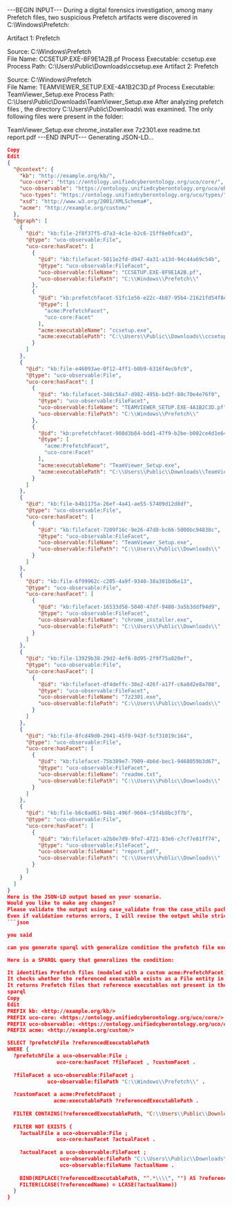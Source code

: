 ---BEGIN INPUT--- During a digital forensics investigation, among many Prefetch files, two suspicious Prefetch artifacts were discovered in C:\Windows\Prefetch:

Artifact 1: Prefetch

Source: C:\Windows\Prefetch\
File Name: CCSETUP.EXE-8F9E1A2B.pf
Process Executable: ccsetup.exe
Process Path: C:\Users\Public\Downloads\ccsetup.exe
Artifact 2: Prefetch

Source: C:\Windows\Prefetch\
File Name: TEAMVIEWER_SETUP.EXE-4A1B2C3D.pf
Process Executable: TeamViewer_Setup.exe
Process Path: C:\Users\Public\Downloads\TeamViewer_Setup.exe
After analyzing prefetch files , the directory C:\Users\Public\Downloads\ was examined. The only following files were present in the folder:

TeamViewer_Setup.exe
chrome_installer.exe
7z2301.exe
readme.txt
report.pdf ---END INPUT---
Generating JSON-LD...

```json
Copy
Edit
{
  "@context": {
    "kb": "http://example.org/kb/",
    "uco-core": "https://ontology.unifiedcyberontology.org/uco/core/",
    "uco-observable": "https://ontology.unifiedcyberontology.org/uco/observable/",
    "uco-types": "https://ontology.unifiedcyberontology.org/uco/types/",
    "xsd": "http://www.w3.org/2001/XMLSchema#",
    "acme": "http://example.org/custom/"
  },
  "@graph": [
    {
      "@id": "kb:file-2f8f37f5-d7a3-4c1e-b2c6-15ff6e0fcad3",
      "@type": "uco-observable:File",
      "uco-core:hasFacet": [
        {
          "@id": "kb:filefacet-5011e2fd-d947-4a31-a13d-94c44a69c54b",
          "@type": "uco-observable:FileFacet",
          "uco-observable:fileName": "CCSETUP.EXE-8F9E1A2B.pf",
          "uco-observable:filePath": "C:\\Windows\\Prefetch\\"
        },
        {
          "@id": "kb:prefetchfacet-51fc1e56-e22c-4b87-95b4-21621fd54f8e",
          "@type": [
            "acme:PrefetchFacet",
            "uco-core:Facet"
          ],
          "acme:executableName": "ccsetup.exe",
          "acme:executablePath": "C:\\Users\\Public\\Downloads\\ccsetup.exe"
        }
      ]
    },
    {
      "@id": "kb:file-e46093ae-0f12-4ff1-b0b9-6316f4ecbfc9",
      "@type": "uco-observable:File",
      "uco-core:hasFacet": [
        {
          "@id": "kb:filefacet-348c56a7-d982-495b-bd3f-80c70e4e76f0",
          "@type": "uco-observable:FileFacet",
          "uco-observable:fileName": "TEAMVIEWER_SETUP.EXE-4A1B2C3D.pf",
          "uco-observable:filePath": "C:\\Windows\\Prefetch\\"
        },
        {
          "@id": "kb:prefetchfacet-908d3b84-bdd1-47f9-b2be-b002ce4d1e64",
          "@type": [
            "acme:PrefetchFacet",
            "uco-core:Facet"
          ],
          "acme:executableName": "TeamViewer_Setup.exe",
          "acme:executablePath": "C:\\Users\\Public\\Downloads\\TeamViewer_Setup.exe"
        }
      ]
    },
    {
      "@id": "kb:file-b4b1175a-26ef-4a41-ae55-57409d12d8df",
      "@type": "uco-observable:File",
      "uco-core:hasFacet": [
        {
          "@id": "kb:filefacet-7209f16c-9e26-47d0-bc66-5000bc94838c",
          "@type": "uco-observable:FileFacet",
          "uco-observable:fileName": "TeamViewer_Setup.exe",
          "uco-observable:filePath": "C:\\Users\\Public\\Downloads\\"
        }
      ]
    },
    {
      "@id": "kb:file-6f99962c-c205-4a9f-9340-38a301bd6e13",
      "@type": "uco-observable:File",
      "uco-core:hasFacet": [
        {
          "@id": "kb:filefacet-16533d58-5040-47df-9480-3a5b3ddf94d9",
          "@type": "uco-observable:FileFacet",
          "uco-observable:fileName": "chrome_installer.exe",
          "uco-observable:filePath": "C:\\Users\\Public\\Downloads\\"
        }
      ]
    },
    {
      "@id": "kb:file-13929b38-29d2-4ef6-8d95-2f9f75a820ef",
      "@type": "uco-observable:File",
      "uco-core:hasFacet": [
        {
          "@id": "kb:filefacet-df4deffc-38e2-426f-a17f-c6a8d2e8a708",
          "@type": "uco-observable:FileFacet",
          "uco-observable:fileName": "7z2301.exe",
          "uco-observable:filePath": "C:\\Users\\Public\\Downloads\\"
        }
      ]
    },
    {
      "@id": "kb:file-8fcd49d0-2941-45f0-943f-5cf31019c164",
      "@type": "uco-observable:File",
      "uco-core:hasFacet": [
        {
          "@id": "kb:filefacet-75b389e7-7909-4b6d-bec1-9468059b3d67",
          "@type": "uco-observable:FileFacet",
          "uco-observable:fileName": "readme.txt",
          "uco-observable:filePath": "C:\\Users\\Public\\Downloads\\"
        }
      ]
    },
    {
      "@id": "kb:file-b6c8ad61-94b1-496f-9604-c5f4b8bc3f7b",
      "@type": "uco-observable:File",
      "uco-core:hasFacet": [
        {
          "@id": "kb:filefacet-a2b8e7d9-9fe7-4721-83e6-c7cf7e81ff74",
          "@type": "uco-observable:FileFacet",
          "uco-observable:fileName": "report.pdf",
          "uco-observable:filePath": "C:\\Users\\Public\\Downloads\\"
        }
      ]
    }
  ]
}
Here is the JSON-LD output based on your scenario.
Would you like to make any changes?
Please validate the output using case_validate from the case_utils package to ensure compliance with the CASE/UCO ontology.
Even if validation returns errors, I will revise the output while strictly following the ontology rules.
```json

you said

can you generate sparql with generalize condition the prefetch file execution path shows in directory but when in directory the file named is not listed

Here is a SPARQL query that generalizes the condition:

It identifies Prefetch files (modeled with a custom acme:PrefetchFacet) whose recorded execution paths refer to files located in a specific directory (e.g., C:\Users\Public\Downloads\).
It checks whether the referenced executable exists as a File entity in the knowledge base.
It returns Prefetch files that reference executables not present in the directory.
sparql
Copy
Edit
PREFIX kb: <http://example.org/kb/>
PREFIX uco-core: <https://ontology.unifiedcyberontology.org/uco/core/>
PREFIX uco-observable: <https://ontology.unifiedcyberontology.org/uco/observable/>
PREFIX acme: <http://example.org/custom/>

SELECT ?prefetchFile ?referencedExecutablePath
WHERE {
  ?prefetchFile a uco-observable:File ;
                uco-core:hasFacet ?fileFacet , ?customFacet .
  
  ?fileFacet a uco-observable:FileFacet ;
             uco-observable:filePath "C:\\Windows\\Prefetch\\" .
  
  ?customFacet a acme:PrefetchFacet ;
               acme:executablePath ?referencedExecutablePath .
  
  FILTER CONTAINS(?referencedExecutablePath, "C:\\Users\\Public\\Downloads\\")
  
  FILTER NOT EXISTS {
    ?actualFile a uco-observable:File ;
                uco-core:hasFacet ?actualFacet .
    
    ?actualFacet a uco-observable:FileFacet ;
                 uco-observable:filePath "C:\\Users\\Public\\Downloads\\" ;
                 uco-observable:fileName ?actualName .
    
    BIND(REPLACE(?referencedExecutablePath, "^.*\\\\", "") AS ?referencedName)
    FILTER(LCASE(?referencedName) = LCASE(?actualName))
  }
}

